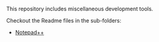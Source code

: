 This repository includes miscellaneous development tools.

Checkout the Readme files in the sub-folders:

* [Notepad++](windows\notepad_pp\Readme.md)
 
